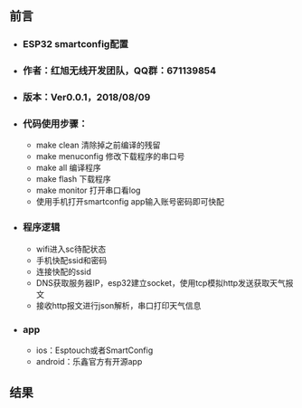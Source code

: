 ## 前言
- ### ESP32 smartconfig配置
- ### 作者：红旭无线开发团队，QQ群：671139854
- ### 版本：Ver0.0.1，2018/08/09
- ### 代码使用步骤：
    - make clean 清除掉之前编译的残留
    - make menuconfig 修改下载程序的串口号
    - make all 编译程序
    - make flash 下载程序
    - make monitor 打开串口看log
    - 使用手机打开smartconfig app输入账号密码即可快配

- ### 程序逻辑
    - wifi进入sc待配状态
    - 手机快配ssid和密码
    - 连接快配的ssid
    - DNS获取服务器IP，esp32建立socket，使用tcp模拟http发送获取天气报文
    - 接收http报文进行json解析，串口打印天气信息

- ### app
    - ios：Esptouch或者SmartConfig
    - android：乐鑫官方有开源app
    
## 结果


